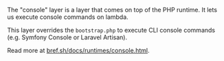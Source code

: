 The "console" layer is a layer that comes on top of the PHP runtime. It lets us execute console commands on lambda.

This layer overrides the `bootstrap.php` to execute CLI console commands (e.g. Symfony Console or Laravel Artisan).

Read more at [bref.sh/docs/runtimes/console.html](https://bref.sh/docs/runtimes/console.html).
